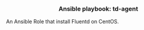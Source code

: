 <div align="center">
  <h3 align="center">Ansible playbook: td-agent</h3>
</div>
An Ansible Role that install Fluentd on CentOS.
